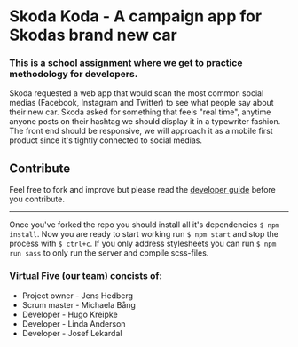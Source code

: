 # Skoda Koda - A campaign app for Skodas brand new car
### This is a school assignment where we get to practice methodology for developers.

Skoda requested a web app that would scan the most common social medias (Facebook, Instagram and Twitter) to see what people say about their new car. Skoda asked for something that feels "real time", anytime anyone posts on their hashtag we should display it in a typewriter fashion. The front end should be responsive, we will approach it as a mobile first product since it's tightly connected to social medias.

## Contribute
Feel free to fork and improve but please read the [developer guide](developer_guide.MD) before you contribute.
___
Once you've forked the repo you should install all it's dependencies `$ npm install`.
Now you are ready to start working run `$ npm start` and stop the process with `$ ctrl+c`.
If you only address stylesheets you can run `$ npm run sass` to only run the server and compile scss-files.

### Virtual Five (our team) concists of:
* Project owner - Jens Hedberg
* Scrum master - Michaela Bång
* Developer - Hugo Kreipke
* Developer - Linda Anderson
* Developer - Josef Lekardal
